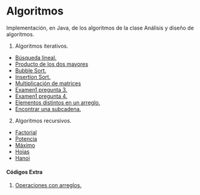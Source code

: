 # Algoritmos

Implementación, en Java, de los algoritmos de la clase Análisis y diseño de algoritmos.

1. Algoritmos iterativos.
- [Búsqueda lineal.](src/main/java/org/examples/t1_iterativos/Ej01_BusqedaLineal.java)
- [Producto de los dos mayores](src/main/java/org/examples/t1_iterativos/Ej02_Producto2mayores.java)
- [Bubble Sort.](src/main/java/org/examples/t1_iterativos/Ej03_BubbleSort.java)
- [Insertion Sort.](src/main/java/org/examples/t1_iterativos/Ej04_insertionSort.java)
- [Multiplicación de matrices](src/main/java/org/examples/t1_iterativos/Ej05_matrixMulti.java)
- [Examen1 pregunta 3.](src/main/java/org/examples/t1_iterativos/Ej06_examen1Preg3.java)
- [Examen1 pregunta 4.](src/main/java/org/examples/t1_iterativos/Ej07_examen1Preg4.java)
- [Elementos distintos en un arreglo.](src/main/java/org/examples/t1_iterativos/Ej08_elementosDistintos.java)
- [Encontrar una subcadena.](src/main/java/org/examples/t1_iterativos/Ej09_subCadena.java)

2. Algoritmos recursivos.
- [Factorial](src/main/java/org/examples/t2_recursivos/Ej01_factorial.java)
- [Potencia](src/main/java/org/examples/t2_recursivos/Ej02_potencia.java)
- [Máximo](src/main/java/org/examples/t2_recursivos/Ej03_maximo.java)
- [Hojas](src/main/java/org/examples/t2_recursivos/Ej04_hojas.java)
- [Hanoi](src/main/java/org/examples/t2_recursivos/Ej05_hanoi.java)
 
#### Códigos Extra
1. [Operaciones con arreglos.](src/main/java/org/examples/arreglos/OpsMatrices.java)

